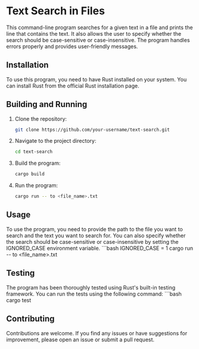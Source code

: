 Text Search in Files
=====================

This command-line program searches for a given text in a file and prints the line that contains the text. It also allows the user to specify whether the search should be case-sensitive or case-insensitive. The program handles errors properly and provides user-friendly messages.

Installation
--------------

To use this program, you need to have Rust installed on your system. You can install Rust from the official Rust installation page.

Building and Running
------------------------

1. Clone the repository:
   ```bash
   git clone https://github.com/your-username/text-search.git

2. Navigate to the project directory:
    ```bash
   cd text-search

3. Build the program:
    ```bash
   cargo build

4. Run the program:
    ```bash
   cargo run -- to <file_name>.txt


Usage 
------

To use the program, you need to provide the path to the file you want to search and the text you want to search for. You can also specify whether the search should be case-sensitive or case-insensitive by setting the IGNORED_CASE environment variable.
    ```bash
    IGNORED_CASE = 1 cargo run -- to <file_name>.txt



Testing
--------

The program has been thoroughly tested using Rust's built-in testing framework. You can run the tests using the following command:
    ```bash
    cargo test


Contributing
-------------

Contributions are welcome. If you find any issues or have suggestions for improvement, please open an issue or submit a pull request.